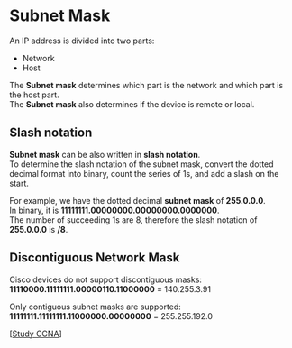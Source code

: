 # Subnet Mask

An IP address is divided into two parts:

- Network
- Host

The **Subnet mask** determines which part is the network and which part is the host part.<br>
The **Subnet mask** also determines if the device is remote or local.

## Slash notation

**Subnet mask** can be also written in **slash notation**.<br>
To determine the slash notation of the subnet mask, convert the dotted decimal format into binary, count the series of 1s, and add a slash on the start.

For example, we have the dotted decimal **subnet mask** of **255.0.0.0**.<br>
In binary, it is **11111111.00000000.00000000.0000000**.<br>
The number of succeeding 1s are 8, therefore the slash notation of **255.0.0.0** is **/8**.

## Discontiguous Network Mask

Cisco devices do not support discontiguous masks:<br>
**11110000.11111111.00000110.11000000** = 140.255.3.91

Only contiguous subnet masks are supported:<br>
**11111111.11111111.11000000.00000000** = 255.255.192.0

[[Study CCNA](https://study-ccna.com/subnet-mask/)]
